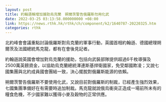 ```yaml
---
layout: post
title: 約翰遜稱增加援助烏克蘭　朔爾茨警告俄羅斯勿用化武
date: 2022-03-25 03:13:58.000000000 +08:00
link: https://news.rthk.hk/rthk/ch/component/k2/1640787-20220325.htm
categories: rthk
---
```


北約峰會會議重點討論俄羅斯對烏克蘭的軍事行動，英國首相約翰遜、德國總理朔爾茨及法國總統馬克龍，都有在會後見記者。

約翰遜說英國會增加對烏克蘭的援助，包括向武裝部隊提供超過6千枚導彈及2500萬英鎊資金，以協助烏克蘭總統澤連斯基捍衛國家，免受鄰國欺凌；又說七國集團與北約成員國會團結一致，決心擺脫對俄羅斯能源的依賴。

朔爾茨警告俄羅斯不要使用化武，又說目前對俄羅斯的制裁，已經產生強烈效果，七國集團準備好在有需要時追加制裁。馬克龍就說俄烏衝突正造成一場前所未有的糧食危機，不少國家難以獲得小麥及穀物的正常供應。
